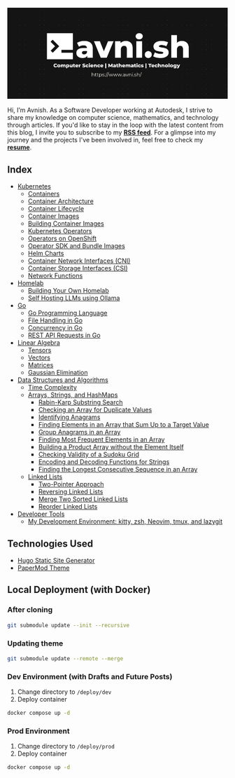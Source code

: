 [![Blog Cover Image](./static/avnish-cover.png)](https://www.avni.sh/)

Hi, I’m Avnish.
As a Software Developer working at Autodesk, I strive to share my knowledge on computer science, mathematics, and technology through articles. If you'd like to stay in the loop with the latest content from this blog, I invite you to subscribe to my <b><a target=_blank href="https://www.avni.sh/index.xml">RSS feed</a></b>. 
For a glimpse into my journey and the projects I've been involved in, feel free to check my <b><a target=_blank href="https://www.avni.sh/Resume-AvnishPal.pdf">resume</a></b>. 


## Index
-  <a target=_blank href="https://www.avni.sh/posts/kubernetes/">Kubernetes</a>
    -  <a target=_blank href="https://www.avni.sh/posts/kubernetes/containers/">Containers</a>
    -  <a target=_blank href="https://www.avni.sh/posts/kubernetes/container-architecture/">Container Architecture</a>
    -  <a target=_blank href="https://www.avni.sh/posts/kubernetes/container-lifecycle/">Container Lifecycle</a>
    -  <a target=_blank href="https://www.avni.sh/posts/kubernetes/container-images/">Container Images</a>
    -  <a target=_blank href="https://www.avni.sh/posts/kubernetes/building-container-images/">Building Container Images</a>
    -  <a target=_blank href="https://www.avni.sh/posts/kubernetes/kubernetes-operators/">Kubernetes Operators</a>
    -  <a target=_blank href="https://www.avni.sh/posts/kubernetes/operators-on-openshift/">Operators on OpenShift</a>
    -  <a target=_blank href="https://www.avni.sh/posts/kubernetes/operator-sdk/">Operator SDK and Bundle Images</a>
    -  <a target=_blank href="https://www.avni.sh/posts/kubernetes/helm-charts/">Helm Charts</a>
    -  <a target=_blank href="https://www.avni.sh/posts/kubernetes/container-network-interfaces/">Container Network Interfaces (CNI)</a>
    -  <a target=_blank href="https://www.avni.sh/posts/kubernetes/container-storage-interfaces/">Container Storage Interfaces (CSI)</a>
    -  <a target=_blank href="https://www.avni.sh/posts/kubernetes/network-functions/">Network Functions</a>
-  <a target=_blank href="https://www.avni.sh/posts/homelab/">Homelab</a>
    -  <a target=_blank href="https://www.avni.sh/posts/homelab/building-your-own-homelab/">Building Your Own Homelab</a>
    -  <a target=_blank href="https://www.avni.sh/posts/homelab/self-hosting-ollama/">Self Hosting LLMs using Ollama</a>
-  <a target=_blank href="https://www.avni.sh/posts/go/">Go</a>
    -  <a target=_blank href="https://www.avni.sh/posts/go/go-programming-language/">Go Programming Language</a>
    -  <a target=_blank href="https://www.avni.sh/posts/go/file-handling-in-go/">File Handling in Go</a>
    -  <a target=_blank href="https://www.avni.sh/posts/go/concurrency-in-go/">Concurrency in Go</a>
    -  <a target=_blank href="https://www.avni.sh/posts/go/rest-api-requests-in-go/">REST API Requests in Go</a>
-  <a target=_blank href="https://www.avni.sh/posts/linear-algebra/">Linear Algebra</a>
    -  <a target=_blank href="https://www.avni.sh/posts/linear-algebra/tensors/">Tensors</a>
    -  <a target=_blank href="https://www.avni.sh/posts/linear-algebra/vectors/">Vectors</a>
    -  <a target=_blank href="https://www.avni.sh/posts/linear-algebra/matrices/">Matrices</a>
    -  <a target=_blank href="https://www.avni.sh/posts/linear-algebra/gaussian-elimination/">Gaussian Elimination</a>
-  <a target=_blank href="https://www.avni.sh/posts/dsa/">Data Structures and Algorithms</a>
    -  <a target=_blank href="https://www.avni.sh/posts/dsa/time-complexity/">Time Complexity</a>
    -  <a target=_blank href="https://www.avni.sh/posts/dsa/arrays-strings-hashmaps/">Arrays, Strings, and HashMaps</a>
        -  <a target=_blank href="https://www.avni.sh/posts/dsa/rabin-karp-substring-search/">Rabin-Karp Substring Search</a>
        -  <a target=_blank href="https://www.avni.sh/posts/dsa/contains-duplicate/">Checking an Array for Duplicate Values</a>
        -  <a target=_blank href="https://www.avni.sh/posts/dsa/identifying-anagrams/">Identifying Anagrams</a>
        -  <a target=_blank href="https://www.avni.sh/posts/dsa/finding-elements-that-sum-up-to-target/">Finding Elements in an Array that Sum Up to a Target Value</a>  
        -  <a target=_blank href="https://www.avni.sh/posts/dsa/group-anagrams-in-an-array/">Group Anagrams in an Array</a>
        -  <a target=_blank href="https://www.avni.sh/posts/dsa/finding-most-frequent-elements-in-an-array/">Finding Most Frequent Elements in an Array</a>
        -  <a target=_blank href="https://www.avni.sh/posts/dsa/building-a-product-array-without-the-element-itself/">Building a Product Array without the Element Itself</a>
        -  <a target=_blank href="https://www.avni.sh/posts/dsa/is-valid-sudoku/">Checking Validity of a Sudoku Grid</a>
        -  <a target=_blank href="https://www.avni.sh/posts/dsa/encoding-and-decoding-strings/">Encoding and Decoding Functions for Strings</a>
        -  <a target=_blank href="https://www.avni.sh/posts/dsa/longest-consecutive/">Finding the Longest Consecutive Sequence in an Array</a>
    -  <a target=_blank href="https://www.avni.sh/posts/dsa/linked-lists/">Linked Lists</a>
        -  <a target=_blank href="https://www.avni.sh/posts/dsa/two-pointers-approach/">Two-Pointer Approach</a>
        -  <a target=_blank href="https://www.avni.sh/posts/dsa/reverse-linked-lists/">Reversing Linked Lists</a>
        -  <a target=_blank href="https://www.avni.sh/posts/dsa/merge-sorted-linked-lists/">Merge Two Sorted Linked Lists</a>
        -  <a target=_blank href="https://www.avni.sh/posts/dsa/reorder-linked-list/">Reorder Linked Lists</a>
-  <a target=_blank href="https://www.avni.sh/posts/developer-tools/">Developer Tools</a>
    - <a target=_blank href="https://www.avni.sh/posts/developer-tools/my-development-environment/">My Development Environment: kitty, zsh, Neovim, tmux, and lazygit</a>

## Technologies Used
- [Hugo Static Site Generator](https://gohugo.io/)
- [PaperMod Theme](https://github.com/adityatelange/hugo-PaperMod)

## Local Deployment (with Docker)

### After cloning
```bash
git submodule update --init --recursive
```

### Updating theme
```bash
git submodule update --remote --merge
```

### Dev Environment (with Drafts and Future Posts)
1. Change directory to `/deploy/dev`
2. Deploy container
```bash
docker compose up -d
```

### Prod Environment
1. Change directory to `/deploy/prod`
2. Deploy container
```bash
docker compose up -d
```
